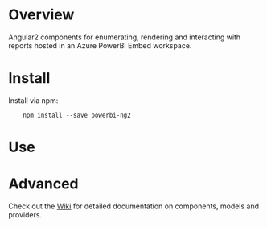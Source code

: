 # Overview
Angular2 components for enumerating, rendering and interacting with reports hosted in an Azure PowerBI Embed workspace.

# Install
Install via npm:

```
    npm install --save powerbi-ng2
```

# Use

# Advanced
Check out the [Wiki](../../wiki) for detailed documentation on components, models and providers.